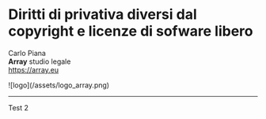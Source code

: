 #  Diritti di privativa diversi dal copyright e licenze di sofware libero

Carlo Piana  
<span class="fa-red">**Array**</span> studio legale  
https://array.eu

<div class="center">
![logo](/assets/logo_array.png)
</div>

---

Test <span class="fa-red">2</span>
